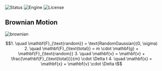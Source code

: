 ![Status](https://badgen.net/badge/Status/Experiment/orange?icon=github)
![Engine](https://badgen.net/badge/Engine/Raylib/blue)
![License](https://badgen.net/badge/license/MIT/green)

## **Brownian Motion**
![brownian](https://github.com/user-attachments/assets/e1ea43fd-0d4c-464c-8200-1a6b86bf6f10)

```math
1. \quad \mathbf{F}_{\text{random}} = \text{RandomGaussian}(0, \sigma)

2. \quad \mathbf{F}_{\text{total}} = m \cdot \mathbf{g} + \mathbf{F}_{\text{random}}

3. \quad \mathbf{v} = \mathbf{v} + \frac{\mathbf{F}_{\text{total}}}{m} \cdot \Delta t

4. \quad \mathbf{x} = \mathbf{x} + \mathbf{v} \cdot \Delta t
```
